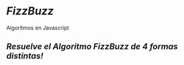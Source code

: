 # **_FizzBuzz_**

Algoritmos en Javascript

## **_Resuelve el Algoritmo FizzBuzz de 4 formas distintas!_**
